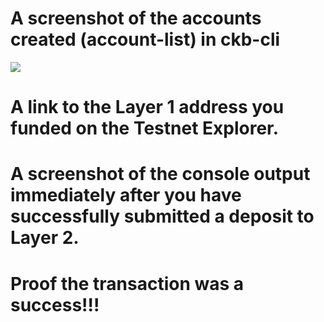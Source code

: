 # A screenshot of the accounts created (account-list) in ckb-cli
![](account.png)

# A link to the Layer 1 address you funded on the Testnet Explorer.

# A screenshot of the console output immediately after you have successfully submitted a deposit to Layer 2.

# Proof the transaction was a success!!!
